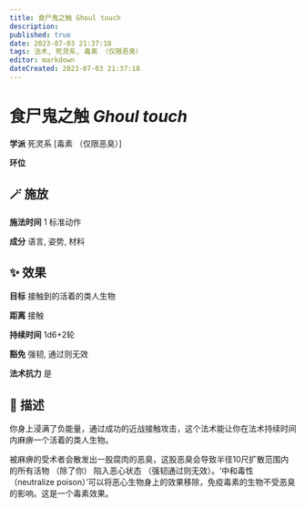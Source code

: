 ```yaml
---
title: 食尸鬼之触 Ghoul touch
description: 
published: true
date: 2023-07-03 21:37:18
tags: 法术, 死灵系, 毒素 （仅限恶臭）
editor: markdown
dateCreated: 2023-07-03 21:37:18
---
```


# **食尸鬼之触** *Ghoul touch*

**学派** 死灵系 \[毒素 （仅限恶臭）\] 

**环位** 

## 🪄 施放

**施法时间** 1 标准动作

**成分** 语言, 姿势, 材料

## ✨ 效果 

**目标** 接触到的活着的类人生物 

**距离** 接触  

**持续时间** 1d6+2轮 

**豁免** 强韧, 通过则无效

**法术抗力** 是

## 📖 描述

你身上浸满了负能量，通过成功的近战接触攻击，这个法术能让你在法术持续时间内麻痹一个活着的类人生物。

被麻痹的受术者会散发出一股腐肉的恶臭，这股恶臭会导致半径10尺扩散范围内的所有活物 （除了你） 陷入恶心状态 （强韧通过则无效）。‘中和毒性 （neutralize poison）’可以将恶心生物身上的效果移除，免疫毒素的生物不受恶臭的影响。这是一个毒素效果。
    